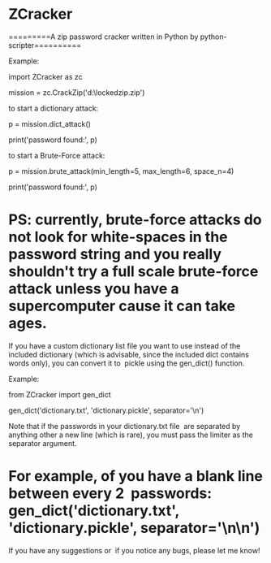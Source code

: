 # ZCracker

=========A zip password cracker written in Python by python-scripter==========

Example:

import ZCracker as zc

mission = zc.CrackZip('d:\\lockedzip.zip')

to start a dictionary attack:

p = mission.dict_attack()

print('password found:', p)

to start a Brute-Force attack:

p = mission.brute_attack(min_length=5, max_length=6, space_n=4)

print('password found:', p)

PS: currently, brute-force attacks do not look for white-spaces in the password string and you really shouldn't try a full scale brute-force attack unless you have a supercomputer cause it can take ages.
===============================================================

If you have a custom dictionary list file you want to use instead of the included dictionary (which is advisable, since the included dict  contains words only), you can convert it to  pickle using the  gen_dict() function.

Example:

from ZCracker import gen_dict

gen_dict('dictionary.txt', 'dictionary.pickle', separator='\n')

Note that if the passwords in your dictionary.txt file  are separated by anything other  a new line (which is rare), you must pass the limiter as the separator argument.

For example, of  you have a blank line between every 2  passwords:
gen_dict('dictionary.txt', 'dictionary.pickle', separator='\n\n')
=============================================================

If you have any suggestions or  if you notice any bugs, please let me know!
